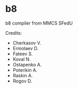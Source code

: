 # b8
b8 compiler from MMCS SFedU


Credits:
- Cherkasov V.
- Ermolaev D.
- Fateev S.
- Koval N.
- Ostapenko A.
- Poterikin A.
- Raskin A.
- Rogov D.
